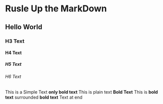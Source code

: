 # Rusle Up the MarkDown
## Hello World
### H3 Text
#### H4 Text
##### H5 Text
###### H6 Text
This is a Simple Text
**only bold text**
This is plain text **Bold Text**
This is **bold text** surrounded
**bold text** Text at end